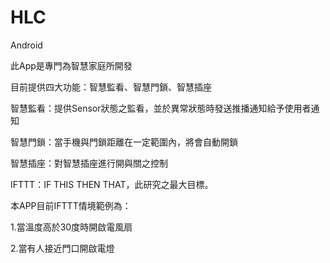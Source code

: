 # HLC
Android

此App是專門為智慧家庭所開發




目前提供四大功能：智慧監看、智慧門鎖、智慧插座

智慧監看：提供Sensor狀態之監看，並於異常狀態時發送推播通知給予使用者通知


智慧門鎖：當手機與門鎖距離在一定範圍內，將會自動開鎖


智慧插座：對智慧插座進行開與關之控制


IFTTT：IF THIS THEN THAT，此研究之最大目標。


本APP目前IFTTT情境範例為：


1.當溫度高於30度時開啟電風扇


2.當有人接近門口開啟電燈
